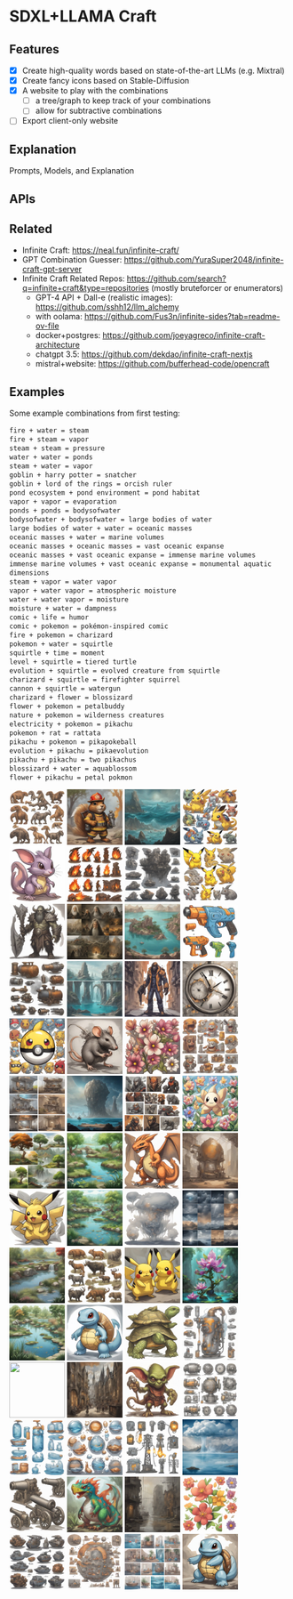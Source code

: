 # SDXL+LLAMA Craft



## Features

- [x] Create high-quality words based on state-of-the-art LLMs (e.g. Mixtral)
- [x] Create fancy icons based on Stable-Diffusion
- [x] A website to play with the combinations
    - [ ] a tree/graph to keep track of your combinations
    - [ ] allow for subtractive combinations
- [ ] Export client-only website

## Explanation

Prompts, Models, and Explanation

## APIs

## Related

- Infinite Craft: https://neal.fun/infinite-craft/
- GPT Combination Guesser: https://github.com/YuraSuper2048/infinite-craft-gpt-server
- Infinite Craft Related Repos: https://github.com/search?q=infinite+craft&type=repositories (mostly bruteforcer or enumerators)
    - GPT-4 API + Dall-e (realistic images): https://github.com/sshh12/llm_alchemy
    - with oolama: https://github.com/Fus3n/infinite-sides?tab=readme-ov-file
    - docker+postgres: https://github.com/joeyagreco/infinite-craft-architecture
    - chatgpt 3.5: https://github.com/dekdao/infinite-craft-nextjs
    - mistral+website: https://github.com/bufferhead-code/opencraft


## Examples

Some example combinations from first testing:
```
fire + water = steam
fire + steam = vapor
steam + steam = pressure
water + water = ponds
steam + water = vapor
goblin + harry potter = snatcher
goblin + lord of the rings = orcish ruler
pond ecosystem + pond environment = pond habitat
vapor + vapor = evaporation
ponds + ponds = bodysofwater
bodysofwater + bodysofwater = large bodies of water
large bodies of water + water = oceanic masses
oceanic masses + water = marine volumes
oceanic masses + oceanic masses = vast oceanic expanse
oceanic masses + vast oceanic expanse = immense marine volumes
immense marine volumes + vast oceanic expanse = monumental aquatic dimensions
steam + vapor = water vapor
vapor + water vapor = atmospheric moisture
water + water vapor = moisture
moisture + water = dampness
comic + life = humor
comic + pokemon = pokémon-inspired comic
fire + pokemon = charizard
pokemon + water = squirtle
squirtle + time = moment
level + squirtle = tiered turtle
evolution + squirtle = evolved creature from squirtle
charizard + squirtle = firefighter squirrel
cannon + squirtle = watergun
charizard + flower = blossizard
flower + pokemon = petalbuddy
nature + pokemon = wilderness creatures
electricity + pokemon = pikachu
pokemon + rat = rattata
pikachu + pokemon = pikapokeball
evolution + pikachu = pikaevolution
pikachu + pikachu = two pikachus
blossizard + water = aquablossom
flower + pikachu = petal pokmon
```

<!-- find ./  -printf '![%f](examples/%f)\n' -->
<!-- 
find examples -type f -printf '<img src="examples/%f" width=50 height=50 />\n' 
-->
<p float="left">
<img src="examples/evolution.jpg" width=100 height=100 />
<img src="examples/firefighter_squirrel.jpg" width=100 height=100 />
<img src="examples/oceanic_masses.jpg" width=100 height=100 />
<img src="examples/pokemon.jpg" width=100 height=100 />
<img src="examples/rattata.jpg" width=100 height=100 />
<img src="examples/fire.jpg" width=100 height=100 />
<img src="examples/immense_marine_volumes.jpg" width=100 height=100 />
<img src="examples/pikaevolution.jpg" width=100 height=100 />
<img src="examples/orcish_ruler.jpg" width=100 height=100 />
<img src="examples/lord_of_the_rings.jpg" width=100 height=100 />
<img src="examples/large_bodies_of_water.jpg" width=100 height=100 />
<img src="examples/watergun.jpg" width=100 height=100 />
<img src="examples/steam.jpg" width=100 height=100 />
<img src="examples/monumental_aquatic_dimensions.jpg" width=100 height=100 />
<img src="examples/snatcher.jpg" width=100 height=100 />
<img src="examples/time.jpg" width=100 height=100 />
<img src="examples/pikapokeball.jpg" width=100 height=100 />
<img src="examples/rat.jpg" width=100 height=100 />
<img src="examples/flower.jpg" width=100 height=100 />
<img src="examples/humor.jpg" width=100 height=100 />
<img src="examples/level.jpg" width=100 height=100 />
<img src="examples/vast_oceanic_expanse.jpg" width=100 height=100 />
<img src="examples/comic.jpg" width=100 height=100 />
<img src="examples/petal_pokmon.jpg" width=100 height=100 />
<img src="examples/nature.jpg" width=100 height=100 />
<img src="examples/pond_environment.jpg" width=100 height=100 />
<img src="examples/charizard.jpg" width=100 height=100 />
<img src="examples/moment.jpg" width=100 height=100 />
<img src="examples/pikachu.jpg" width=100 height=100 />
<img src="examples/pond_ecosystem.jpg" width=100 height=100 />
<img src="examples/evaporation.jpg" width=100 height=100 />
<img src="examples/atmospheric_moisture.jpg" width=100 height=100 />
<img src="examples/ponds.jpg" width=100 height=100 />
<img src="examples/wilderness_creatures.jpg" width=100 height=100 />
<img src="examples/two_pikachus.jpg" width=100 height=100 />
<img src="examples/aquablossom.jpg" width=100 height=100 />
<img src="examples/pond_habitat.jpg" width=100 height=100 />
<img src="examples/evolved_creature_from_squirtle.jpg" width=100 height=100 />
<img src="examples/tiered_turtle.jpg" width=100 height=100 />
<img src="examples/vapor.jpg" width=100 height=100 />
<img src="examples/pok??mon-inspired_comic.jpg" width=100 height=100 />
<img src="examples/harry_potter.jpg" width=100 height=100 />
<img src="examples/goblin.jpg" width=100 height=100 />
<img src="examples/pressure.jpg" width=100 height=100 />
<img src="examples/water.jpg" width=100 height=100 />
<img src="examples/moisture.jpg" width=100 height=100 />
<img src="examples/electricity.jpg" width=100 height=100 />
<img src="examples/water_vapor.jpg" width=100 height=100 />
<img src="examples/cannon.jpg" width=100 height=100 />
<img src="examples/blossizard.jpg" width=100 height=100 />
<img src="examples/dampness.jpg" width=100 height=100 />
<img src="examples/petalbuddy.jpg" width=100 height=100 />
<img src="examples/marine_volumes.jpg" width=100 height=100 />
<img src="examples/life.jpg" width=100 height=100 />
<img src="examples/bodysofwater.jpg" width=100 height=100 />
<img src="examples/squirtle.jpg" width=100 height=100 />
</p>
